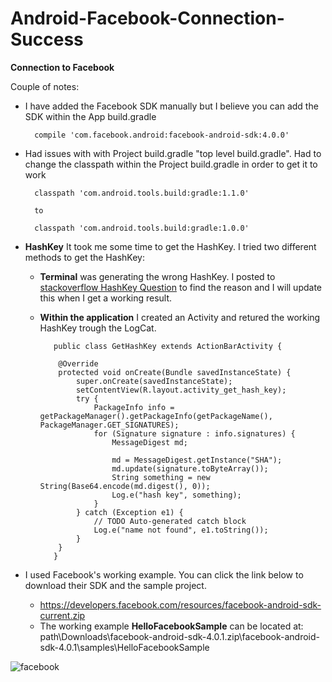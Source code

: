 # Android-Facebook-Connection-Success

**Connection to Facebook**

Couple of notes:
- I have added the Facebook SDK manually but I believe you can add the SDK within the App build.gradle 

        compile 'com.facebook.android:facebook-android-sdk:4.0.0'

- Had issues with with Project build.gradle "top level build.gradle".  Had to change the classpath within the Project build.gradle in order to get it to work

        classpath 'com.android.tools.build:gradle:1.1.0'
        
        to
        
        classpath 'com.android.tools.build:gradle:1.0.0'

- **HashKey** It took me some time to get the HashKey.  I tried two different methods to get the HashKey:
  - **Terminal** was generating the wrong HashKey.  I posted to [stackoverflow HashKey Question](http://stackoverflow.com/questions/29612943/getting-two-different-hashkeys-with-different-methods) to find the reason and I will update this when I get a working result.
  - **Within the application**  I created an Activity and retured the working HashKey trough the LogCat. 
	
    	   public class GetHashKey extends ActionBarActivity {

			@Override
			protected void onCreate(Bundle savedInstanceState) {
				super.onCreate(savedInstanceState);
				setContentView(R.layout.activity_get_hash_key);
				try {
					PackageInfo info = getPackageManager().getPackageInfo(getPackageName(), PackageManager.GET_SIGNATURES);
					for (Signature signature : info.signatures) {
						MessageDigest md;

						md = MessageDigest.getInstance("SHA");
						md.update(signature.toByteArray());
						String something = new String(Base64.encode(md.digest(), 0));
						Log.e("hash key", something);
					}
				} catch (Exception e1) {
					// TODO Auto-generated catch block
					Log.e("name not found", e1.toString());
				}
			}
           }

- I used Facebook's working example.  You can click the link below to download their SDK and the sample project.  
  - https://developers.facebook.com/resources/facebook-android-sdk-current.zip
  - The working example **HelloFacebookSample** can be located at:
path\Downloads\facebook-android-sdk-4.0.1.zip\facebook-android-sdk-4.0.1\samples\HelloFacebookSample 

![facebook](https://cloud.githubusercontent.com/assets/7454787/7123631/87e37146-e1f1-11e4-9187-20c98f31e974.PNG)
